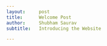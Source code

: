 ```yaml
---
layout:     post
title:      Welcome Post
author:     Shubham Saurav
subtitle:  	Introducing the Website

---
```

<!-- Start Writing Below in Markdown -->


